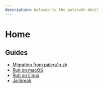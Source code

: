 ```yaml
---
description: Welcome to the palera1n docs!
---
```


# Home

## Guides

* [Migration from palera1n.sh](usage/migration-from-palera1n.sh.md)
* [Run on macOS](usage/run-on-macos.md)
* [Run on Linux](usage/run-on-linux.md)
* [Jailbreak](usage/jailbreak.md)
